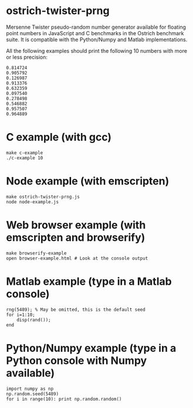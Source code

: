 # ostrich-twister-prng
Mersenne Twister pseudo-random number generator available for floating point numbers in JavaScript and C benchmarks in the Ostrich benchmark suite. It is compatible with the Python/Numpy and Matlab implementations.

All the following examples should print the following 10 numbers with more or less precision:

    0.814724
    0.905792
    0.126987
    0.913376
    0.632359
    0.097540
    0.278498
    0.546882
    0.957507
    0.964889

# C example (with gcc)

    make c-example
    ./c-example 10

# Node example (with emscripten)

    make ostrich-twister-prng.js
    node node-example.js

# Web browser example (with emscripten and browserify)

    make browserify-example
    open browser-example.html # Look at the console output

# Matlab example (type in a Matlab console)

    rng(5489); % May be omitted, this is the default seed
    for i=1:10; 
        disp(rand()); 
    end
    
# Python/Numpy example (type in a Python console with Numpy available)
    
    import numpy as np
    np.random.seed(5489)
    for i in range(10): print np.random.random()
